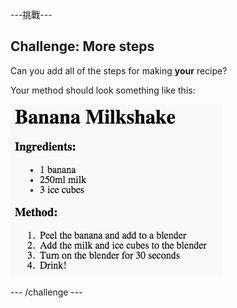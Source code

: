 \---挑戰\---

## Challenge: More steps

Can you add all of the steps for making **your** recipe?

Your method should look something like this:

![截圖](images/recipe-more-method.png)

\--- /challenge \---